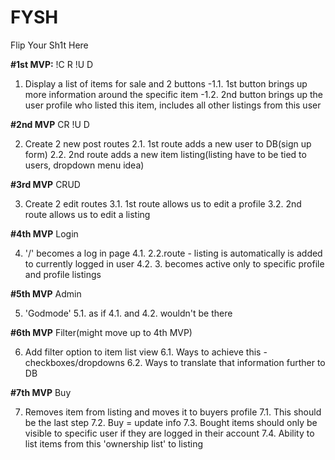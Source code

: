 # FYSH
Flip Your Sh1t Here

**#1st MVP:**
!C R !U D

1. Display a list of items for sale and 2 buttons
  -1.1. 1st button brings up more information around the specific item
  -1.2. 2nd button brings up the user profile who listed this item, includes all other listings from this user

**#2nd MVP**
CR !U D

2. Create 2 new post routes
  2.1. 1st route adds a new user to DB(sign up form)
  2.2. 2nd route adds a new item listing(listing have to be tied to users, dropdown menu idea)

**#3rd MVP**
CRUD

3. Create 2 edit routes
  3.1. 1st route allows us to edit a profile
  3.2. 2nd route allows us to edit a listing

**#4th MVP**
Login

4. '/' becomes a log in page
  4.1. 2.2.route - listing is automatically is added to currently logged in user
  4.2. 3. becomes active only to specific profile and profile listings

**#5th MVP**
Admin

5. 'Godmode'
  5.1. as if 4.1. and 4.2. wouldn't be there
  
**#6th MVP**
Filter(might move up to 4th MVP)

6. Add filter option to item list view
  6.1. Ways to achieve this - checkboxes/dropdowns
  6.2. Ways to translate that information further to DB
  
**#7th MVP**
Buy
  
7. Removes item from listing and moves it to buyers profile
  7.1. This should be the last step
  7.2. Buy = update info
  7.3. Bought items should only be visible to specific user if they are logged in their account
  7.4. Ability to list items from this 'ownership list' to listing
